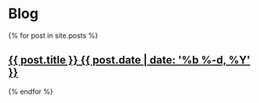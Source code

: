 # Blog

{% for post in site.posts %}
  <div class="post">
    <h2 class="post-title">
      <a href="{{ site.baseurl }}{{ post.url }}">
        {{ post.title }} {{ post.date | date: '%b %-d, %Y' }}
      </a>
    </h2>

  </div>
{% endfor %}